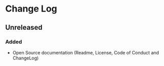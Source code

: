 Change Log
==========

Unreleased
----------

### Added

- Open Source documentation (Readme, License, Code of Conduct and ChangeLog)
